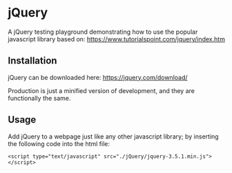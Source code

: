 # jQuery

A jQuery testing playground demonstrating how to use the popular javascript library based on: https://www.tutorialspoint.com/jquery/index.htm

## Installation

jQuery can be downloaded here: https://jquery.com/download/

Production is just a minified version of development, and they are functionally the same.

## Usage

Add jQuery to a webpage just like any other javascript library; by inserting the following code into the html file:

```
<script type="text/javascript" src="./jQuery/jquery-3.5.1.min.js"></script>
```
